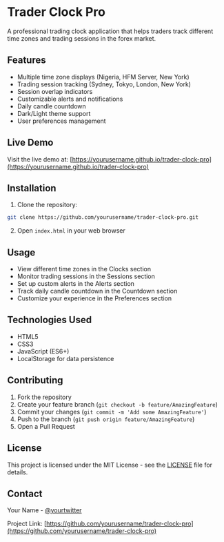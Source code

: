 # Trader Clock Pro

A professional trading clock application that helps traders track different time zones and trading sessions in the forex market.

## Features

- Multiple time zone displays (Nigeria, HFM Server, New York)
- Trading session tracking (Sydney, Tokyo, London, New York)
- Session overlap indicators
- Customizable alerts and notifications
- Daily candle countdown
- Dark/Light theme support
- User preferences management

## Live Demo

Visit the live demo at: [https://yourusername.github.io/trader-clock-pro](https://yourusername.github.io/trader-clock-pro)

## Installation

1. Clone the repository:
```bash
git clone https://github.com/yourusername/trader-clock-pro.git
```

2. Open `index.html` in your web browser

## Usage

- View different time zones in the Clocks section
- Monitor trading sessions in the Sessions section
- Set up custom alerts in the Alerts section
- Track daily candle countdown in the Countdown section
- Customize your experience in the Preferences section

## Technologies Used

- HTML5
- CSS3
- JavaScript (ES6+)
- LocalStorage for data persistence

## Contributing

1. Fork the repository
2. Create your feature branch (`git checkout -b feature/AmazingFeature`)
3. Commit your changes (`git commit -m 'Add some AmazingFeature'`)
4. Push to the branch (`git push origin feature/AmazingFeature`)
5. Open a Pull Request

## License

This project is licensed under the MIT License - see the [LICENSE](LICENSE) file for details.

## Contact

Your Name - [@yourtwitter](https://twitter.com/yourtwitter)

Project Link: [https://github.com/yourusername/trader-clock-pro](https://github.com/yourusername/trader-clock-pro) 